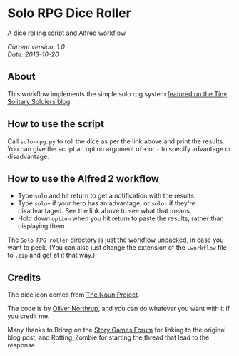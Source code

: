 Solo RPG Dice Roller
====================

A dice rolling script and Alfred workflow  

_Current version: 1.0_  
_Date: 2013-10-20_

About
-----

This workflow implements the simple solo rpg system [featured on the Tiny Solitary Soldiers blog](http://tinysolitarysoldiers.blogspot.co.uk/2012/04/solo-rpg.html).

How to use the script
---------------------

Call `solo-rpg.py` to roll the dice as per the link above and print the results. You can give the script an option argument of `+` or `-` to specify advantage or disadvantage.

How to use the Alfred 2 workflow
--------------------------------

- Type `solo` and hit return to get a notification with the results.
- Type `solo+` if your hero has an advantage, or `solo-` if they're disadvantaged. See the link above to see what that means.
- Hold down `option` when you hit return to paste the results, rather than displaying them.

The `Solo RPG roller` directory is just the workflow unpacked, in case you want to peek. (You can also just change the extension of the `.workflow` file to `.zip` and get at it that way.)


Credits
-------------

The dice icon comes from [The Noun Project](http://thenounproject.com/).

The code is by [Oliver Northrup](http://northrup.me), and you can do whatever you want with it if you credit me.

Many thanks to Briorg on the [Story Games Forum](http://story-games.com/) for linking to the original blog post, and Rotting_Zombie for starting the thread that lead to the response.